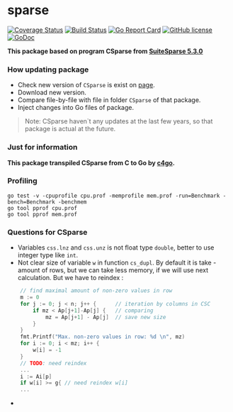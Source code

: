 # sparse

[![Coverage Status](https://coveralls.io/repos/github/Konstantin8105/sparse/badge.svg?branch=master)](https://coveralls.io/github/Konstantin8105/sparse?branch=master)
[![Build Status](https://travis-ci.org/Konstantin8105/sparse.svg?branch=master)](https://travis-ci.org/Konstantin8105/sparse)
[![Go Report Card](https://goreportcard.com/badge/github.com/Konstantin8105/sparse)](https://goreportcard.com/report/github.com/Konstantin8105/sparse)
[![GitHub license](https://img.shields.io/badge/license-LGPL%20v2.1-blue.svg)](https://github.com/Konstantin8105/sparse/blob/master/LICENSE)
[![GoDoc](https://godoc.org/github.com/Konstantin8105/sparse?status.svg)](https://godoc.org/github.com/Konstantin8105/sparse)

**This package based on program CSparse from [SuiteSparse 5.3.0](http://faculty.cse.tamu.edu/davis/SuiteSparse/)**



### How updating package

* Check new version of `CSparse` is exist on [page](http://faculty.cse.tamu.edu/davis/SuiteSparse/).
* Download new version.
* Compare file-by-file with file in folder `CSparse` of that package.
* Inject changes into Go files of package.

> Note:
> CSparse haven`t any updates at the last few years, so
> that package is actual at the future.
>

### Just for information

**This package transpiled CSparse from C to Go by [c4go](https://github.com/Konstantin8105/c4go).**

### Profiling

```
go test -v -cpuprofile cpu.prof -memprofile mem.prof -run=Benchmark -bench=Benchmark -benchmem
go tool pprof cpu.prof
go tool pprof mem.prof
```

### Questions for CSparse

* Variables `css.lnz` and `css.unz` is not float type `double`, better to use integer type like `int`.
* Not clear size of variable `w` in function `cs_dupl`. By default it is take - amount of rows, but we can take less memory, if we will use next calculation. But we have to reindex :
```go
	// find maximal amount of non-zero values in row
	m := 0
	for j := 0; j < n; j++ {      // iteration by columns in CSC
		if mz < Ap[j+1]-Ap[j] {   // comparing
			mz = Ap[j+1] - Ap[j]  // save new size
		}
	}
	fmt.Printf("Max. non-zero values in row: %d \n", mz)
	for i := 0; i < mz; i++ {
		w[i] = -1
	}
	// TODO: need reindex
	...
	i := Ai[p]
	if w[i] >= g{ // need reindex w[i]
	...
```
* 

